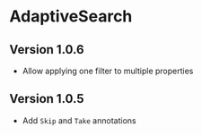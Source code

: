 # AdaptiveSearch

## Version 1.0.6

- Allow applying one filter to multiple properties

## Version 1.0.5

- Add `Skip` and `Take` annotations
